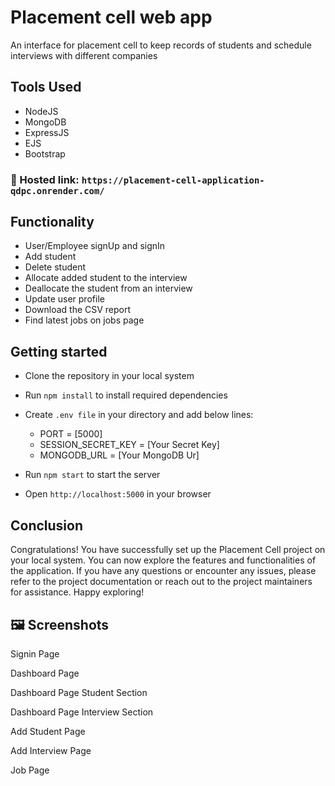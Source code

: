 # Placement cell web app
An interface for placement cell to keep records of students and schedule interviews with different companies

## Tools Used 
- NodeJS
- MongoDB
- ExpressJS
- EJS
- Bootstrap

### 🔗 Hosted link: `https://placement-cell-application-qdpc.onrender.com/`

## Functionality 
- User/Employee signUp and signIn
- Add student 
- Delete student
- Allocate added student to the interview
- Deallocate the student from an interview
- Update user profile
- Download the CSV report
- Find latest jobs on jobs page
 
## Getting started

* Clone the repository in your local system
* Run `npm install` to install required dependencies 
* Create `.env file` in your directory and add below lines:

    - PORT = [5000]
    - SESSION_SECRET_KEY = [Your Secret Key]
    - MONGODB_URL = [Your MongoDB Ur]

* Run `npm start` to start the server
* Open `http://localhost:5000` in your browser
    

## Conclusion
Congratulations! You have successfully set up the Placement Cell project on your local system. You can now explore the features and functionalities of the application. If you have any questions or encounter any issues, please refer to the project documentation or reach out to the project maintainers for assistance. Happy exploring!

## 🖼️ Screenshots
Signin Page


Dashboard Page


Dashboard Page Student Section


Dashboard Page Interview Section


Add Student Page

Add Interview Page

Job Page

